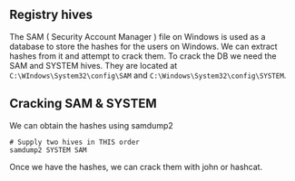 ## Registry hives
The SAM ( Security Account Manager ) file on Windows is used as a database to store the hashes for the users on Windows. 
We can extract hashes from it and attempt to crack them.
To crack the DB we need the SAM and SYSTEM hives. 
They are located at `C:\WIndows\System32\config\SAM` and `C:\Windows\System32\config\SYSTEM`. 

## Cracking SAM & SYSTEM
We can obtain the hashes using samdump2
```
# Supply two hives in THIS order
samdump2 SYSTEM SAM
```
Once we have the hashes, we can crack them with john or hashcat.
